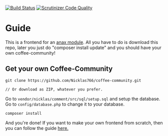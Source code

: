 [![Build Status](https://travis-ci.org/Nicklas766/coffee-community.svg?branch=master)](https://travis-ci.org/Nicklas766/coffee-community)
[![Scrutinizer Code Quality](https://scrutinizer-ci.com/g/Nicklas766/coffee-community/badges/quality-score.png?b=master)](https://scrutinizer-ci.com/g/Nicklas766/coffee-community/?branch=master)

# Guide

This is a frontend for an [anax module](https://github.com/Nicklas766/Comment). All you have to do is download this repo, later
you just do "composer install update" and you should have your own coffee-community!

## Get your own Coffee-Community
```
git clone https://github.com/Nicklas766/coffee-community.git

// Or download as ZIP, whatever you prefer.
```

Go to `vendor/nicklas/comment/src/sql/setup.sql` and setup the database.
Go to `config/database.php` to change it to your database.

```
composer install
```

And you're done! If you want to make your own frontend from scratch, then you can follow the guide
[here.](https://github.com/Nicklas766/Comment)
